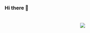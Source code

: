 ### Hi there 👋

<h1 align="center">
  <img src="https://ik.imagekit.io/dfw3q47dv0/the_power_of_dark_side_fPLL-vX6C.gif" />
</h1>
